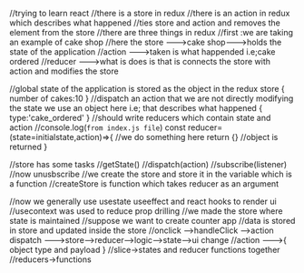 //trying to learn react
//there is a store in redux
//there is an action in redux which describes what happened
//ties store and action and removes the element from the store
//there are three things in redux 
//first :we are taking an example of cake shop 
//here the store --->cake shop--->holds the state of the application
//action --->taken is what happended i.e;cake ordered
//reducer --->what is does is that is connects the store with action and modifies the store




//global state of the application is stored as the object in the redux store
{
    number of cakes:10
}
//dispatch an action that we are not directly modifying the state we use an object here i.e; that describes what happened 
{
    type:'cake_ordered'
}
//should write reducers which contain state and action
//console.log(`from index.js file`)
const reducer=(state=initialstate,action)=>{
    //we do something here
    return {}
    //object is returned
}


//store has some tasks
//getState()
//dispatch(action)
//subscribe(listener)
//now unusbscribe
//we create the store and store it in the variable which is a function
//createStore is function which takes reducer as an argument





//now we generally use usestate useeffect and react hooks to render ui
//usecontext was used to reduce prop drilling
//we made the store where state is maintained
//suppose we want to create counter app
//data is stored in store and updated inside the store
//onclick -->handleClick -->action dispatch --->store-->reducer-->logic-->state-->ui change
//action  --->{
    object type and payload
}
//slice->states and reducer functions together
//reducers->functions
